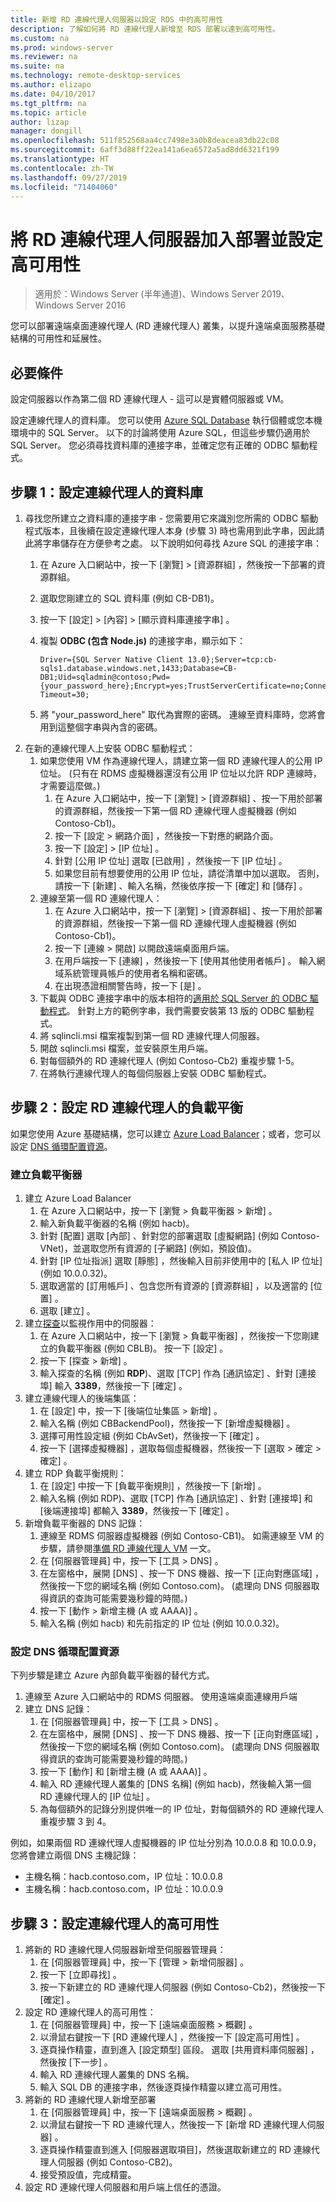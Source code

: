 ```yaml
---
title: 新增 RD 連線代理人伺服器以設定 RDS 中的高可用性
description: 了解如何將 RD 連線代理人新增至 RDS 部署以達到高可用性。
ms.custom: na
ms.prod: windows-server
ms.reviewer: na
ms.suite: na
ms.technology: remote-desktop-services
ms.author: elizapo
ms.date: 04/10/2017
ms.tgt_pltfrm: na
ms.topic: article
author: lizap
manager: dongill
ms.openlocfilehash: 511f852568aa4cc7498e3a0b8deacea83db22c08
ms.sourcegitcommit: 6aff3d88ff22ea141a6ea6572a5ad8dd6321f199
ms.translationtype: HT
ms.contentlocale: zh-TW
ms.lasthandoff: 09/27/2019
ms.locfileid: "71404060"
---
```

# <a name="add-the-rd-connection-broker-server-to-the-deployment-and-configure-high-availability"></a>將 RD 連線代理人伺服器加入部署並設定高可用性

>適用於：Windows Server (半年通道)、Windows Server 2019、Windows Server 2016

您可以部署遠端桌面連線代理人 (RD 連線代理人) 叢集，以提升遠端桌面服務基礎結構的可用性和延展性。 

## <a name="pre-requisites"></a>必要條件

設定伺服器以作為第二個 RD 連線代理人 - 這可以是實體伺服器或 VM。

設定連線代理人的資料庫。 您可以使用 [Azure SQL Database](https://azure.microsoft.com/documentation/articles/sql-database-get-started/#create-a-new-aure-sql-database) 執行個體或您本機環境中的 SQL Server。 以下的討論將使用 Azure SQL，但這些步驟仍適用於 SQL Server。 您必須尋找資料庫的連接字串，並確定您有正確的 ODBC 驅動程式。

## <a name="step-1-configure-the-database-for-the-connection-broker"></a>步驟 1：設定連線代理人的資料庫

1. 尋找您所建立之資料庫的連接字串 - 您需要用它來識別您所需的 ODBC 驅動程式版本，且後續在設定連線代理人本身 (步驟 3) 時也需用到此字串，因此請此將字串儲存在方便參考之處。 以下說明如何尋找 Azure SQL 的連接字串：  
    1. 在 Azure 入口網站中，按一下 [瀏覽] > [資源群組]  ，然後按一下部署的資源群組。   
    2. 選取您剛建立的 SQL 資料庫 (例如 CB-DB1)。   
    3. 按一下 [設定]   > [內容]   > [顯示資料庫連接字串]  。   
    4. 複製 **ODBC (包含 Node.js)** 的連接字串，顯示如下：   
      
        ```
        Driver={SQL Server Native Client 13.0};Server=tcp:cb-sqls1.database.windows.net,1433;Database=CB-DB1;Uid=sqladmin@contoso;Pwd={your_password_here};Encrypt=yes;TrustServerCertificate=no;Connection Timeout=30;
        ```
  
    5. 將 "your_password_here" 取代為實際的密碼。 連線至資料庫時，您將會用到這整個字串與內含的密碼。 
2. 在新的連線代理人上安裝 ODBC 驅動程式： 
   1. 如果您使用 VM 作為連線代理人，請建立第一個 RD 連線代理人的公用 IP 位址。 (只有在 RDMS 虛擬機器還沒有公用 IP 位址以允許 RDP 連線時，才需要這麼做。)
       1. 在 Azure 入口網站中，按一下 [瀏覽]   > [資源群組]  、按一下用於部署的資源群組，然後按一下第一個 RD 連線代理人虛擬機器 (例如 Contoso-Cb1)。
       2. 按一下 [設定 > 網路介面]  ，然後按一下對應的網路介面。
       3. 按一下 [設定] > [IP 位址]  。
       4. 針對 [公用 IP 位址]  選取 [已啟用]  ，然後按一下 [IP 位址]  。
       5. 如果您目前有想要使用的公用 IP 位址，請從清單中加以選取。 否則，請按一下 [新建]  、輸入名稱，然後依序按一下 [確定]  和 [儲存]  。
   2. 連線至第一個 RD 連線代理人：
       1. 在 Azure 入口網站中，按一下 [瀏覽]   > [資源群組]  、按一下用於部署的資源群組，然後按一下第一個 RD 連線代理人虛擬機器 (例如 Contoso-Cb1)。
       2. 按一下 [連線 > 開啟]  以開啟遠端桌面用戶端。
       3. 在用戶端按一下 [連線]  ，然後按一下 [使用其他使用者帳戶]  。 輸入網域系統管理員帳戶的使用者名稱和密碼。
       4. 在出現憑證相關警告時，按一下 [是]  。
   3. 下載與 ODBC 連接字串中的版本相符的[適用於 SQL Server 的 ODBC 驅動程式](https://www.microsoft.com/download/confirmation.aspx?id=50420)。 針對上方的範例字串，我們需要安裝第 13 版的 ODBC 驅動程式。
   4. 將 sqlincli.msi 檔案複製到第一個 RD 連線代理人伺服器。   
   5. 開啟 sqlincli.msi 檔案，並安裝原生用戶端。  
   6. 對每個額外的 RD 連線代理人 (例如 Contoso-Cb2) 重複步驟 1-5。
   7. 在將執行連線代理人的每個伺服器上安裝 ODBC 驅動程式。

## <a name="step-2-configure-load-balancing-on-the-rd-connection-brokers"></a>步驟 2：設定 RD 連線代理人的負載平衡 

如果您使用 Azure 基礎結構，您可以建立 [Azure Load Balancer](#create-a-load-balancer)；或者，您可以設定 [DNS 循環配置資源](#configure-dns-round-robin)。

### <a name="create-a-load-balancer"></a>建立負載平衡器  
1. 建立 Azure Load Balancer   
      1. 在 Azure 入口網站中，按一下 [瀏覽 > 負載平衡器 > 新增]  。   
      2. 輸入新負載平衡器的名稱 (例如 hacb)。   
      3. 針對 [配置]  選取 [內部]  、針對您的部署選取 [虛擬網路]  (例如 Contoso-VNet)，並選取您所有資源的 [子網路]  (例如，預設值)。   
      4. 針對 [IP 位址指派]  選取 [靜態]  ，然後輸入目前非使用中的 [私人 IP 位址]  (例如 10.0.0.32)。   
      5. 選取適當的 [訂用帳戶]  、包含您所有資源的 [資源群組]  ，以及適當的 [位置]  。   
      6. 選取 [建立]  。   
2. 建立[探查](https://azure.microsoft.com/documentation/articles/load-balancer-custom-probe-overview/)以監視作用中的伺服器：   
      1. 在 Azure 入口網站中，按一下 [瀏覽 > 負載平衡器]  ，然後按一下您剛建立的負載平衡器 (例如 CBLB)。 按一下 [設定]  。   
      2. 按一下 [探查 > 新增]  。   
      3. 輸入探查的名稱 (例如 **RDP**)、選取 [TCP]  作為 [通訊協定]  、針對 [連接埠]  輸入 **3389**，然後按一下 [確定]  。   
3. 建立連線代理人的後端集區：   
      1. 在 [設定]  中，按一下 [後端位址集區 > 新增]  。   
      2. 輸入名稱 (例如 CBBackendPool)，然後按一下 [新增虛擬機器]  。  
      3. 選擇可用性設定組 (例如 CbAvSet)，然後按一下 [確定]  。   
      3. 按一下 [選擇虛擬機器]  ，選取每個虛擬機器，然後按一下 [選取 > 確定 > 確定]  。   
4. 建立 RDP 負載平衡規則：   
      1. 在 [設定]  中按一下 [負載平衡規則]  ，然後按一下 [新增]  。   
      2. 輸入名稱 (例如 RDP)、選取 [TCP]  作為 [通訊協定]  、針對 [連接埠]  和 [後端連接埠]  都輸入 **3389**，然後按一下 [確定]  。   
5. 新增負載平衡器的 DNS 記錄：   
      1. 連線至 RDMS 伺服器虛擬機器 (例如 Contoso-CB1)。 如需連線至 VM 的步驟，請參閱[準備 RD 連線代理人 VM](Prepare-the-RD-Connection-Broker-VM-for-Remote-Desktop.md) 一文。   
      2. 在 [伺服器管理員] 中，按一下 [工具 > DNS]  。   
      3. 在左窗格中，展開 [DNS]  、按一下 DNS 機器、按一下 [正向對應區域]  ，然後按一下您的網域名稱 (例如 Contoso.com)。 (處理向 DNS 伺服器取得資訊的查詢可能需要幾秒鐘的時間。)  
      4. 按一下 [動作 > 新增主機 (A 或 AAAA)]  。   
      9. 輸入名稱 (例如 hacb) 和先前指定的 IP 位址 (例如 10.0.0.32)。   

### <a name="configure-dns-round-robin"></a>設定 DNS 循環配置資源  
  
下列步驟是建立 Azure 內部負載平衡器的替代方式。   
  
1. 連線至 Azure 入口網站中的 RDMS 伺服器。 使用遠端桌面連線用戶端   
2. 建立 DNS 記錄：   
      1. 在 [伺服器管理員] 中，按一下 [工具 > DNS]  。   
      2. 在左窗格中，展開 [DNS]  、按一下 DNS 機器、按一下 [正向對應區域]  ，然後按一下您的網域名稱 (例如 Contoso.com)。 (處理向 DNS 伺服器取得資訊的查詢可能需要幾秒鐘的時間。)  
      3. 按一下 [動作]  和 [新增主機 (A 或 AAAA)]  。   
      4. 輸入 RD 連線代理人叢集的 [DNS 名稱]  (例如 hacb)，然後輸入第一個 RD 連線代理人的 [IP 位址]  。   
      5. 為每個額外的記錄分別提供唯一的 IP 位址，對每個額外的 RD 連線代理人重複步驟 3 到 4。


例如，如果兩個 RD 連線代理人虛擬機器的 IP 位址分別為 10.0.0.8 和 10.0.0.9，您將會建立兩個 DNS 主機記錄：
 - 主機名稱：hacb.contoso.com，IP 位址：10.0.0.8
 - 主機名稱：hacb.contoso.com，IP 位址：10.0.0.9

## <a name="step-3-configure-the-connection-brokers-for-high-availability"></a>步驟 3：設定連線代理人的高可用性

1. 將新的 RD 連線代理人伺服器新增至伺服器管理員：
   1. 在 [伺服器管理員] 中，按一下 [管理 > 新增伺服器]  。
   2. 按一下 [立即尋找]  。
   3. 按一下新建立的 RD 連線代理人伺服器 (例如 Contoso-Cb2)，然後按一下 [確定]  。
2. 設定 RD 連線代理人的高可用性：
   1. 在 [伺服器管理員] 中，按一下 [遠端桌面服務 > 概觀]  。
   2. 以滑鼠右鍵按一下 [RD 連線代理人]  ，然後按一下 [設定高可用性]  。
   3. 逐頁操作精靈，直到進入 [設定類型] 區段。 選取 [共用資料庫伺服器]  ，然後按 [下一步]  。
   4. 輸入 RD 連線代理人叢集的 DNS 名稱。
   5. 輸入 SQL DB 的連接字串，然後逐頁操作精靈以建立高可用性。
3. 將新的 RD 連線代理人新增至部署
   1. 在 [伺服器管理員] 中，按一下 [遠端桌面服務 > 概觀]  。
   2. 以滑鼠右鍵按一下 RD 連線代理人，然後按一下 [新增 RD 連線代理人伺服器]  。
   3. 逐頁操作精靈直到進入 [伺服器選取項目]，然後選取新建立的 RD 連線代理人伺服器 (例如 Contoso-CB2)。
   4. 接受預設值，完成精靈。
4. 設定 RD 連線代理人伺服器和用戶端上信任的憑證。

